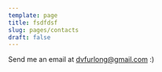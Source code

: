 ```yaml
---
template: page
title: fsdfdsf
slug: pages/contacts
draft: false
---
```

Send me an email at dvfurlong@gmail.com :)
